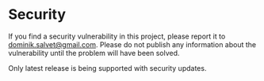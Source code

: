 # Security

If you find a security vulnerability in this project, please report it to dominik.salvet@gmail.com. Please do not publish any information about the vulnerability until the problem will have been solved.

Only latest release is being supported with security updates.
